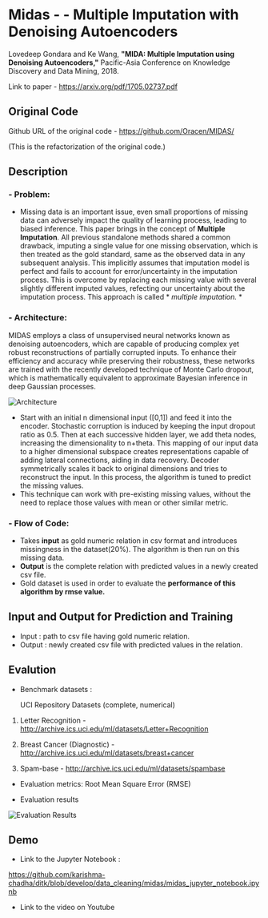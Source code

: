 # Midas - - Multiple Imputation with Denoising Autoencoders
Lovedeep Gondara and Ke Wang, **"MIDA: Multiple Imputation using Denoising Autoencoders,"** Pacific-Asia Conference on Knowledge Discovery and Data Mining, 2018.

Link to paper - https://arxiv.org/pdf/1705.02737.pdf

## Original Code
Github URL of the original code - https://github.com/Oracen/MIDAS/

(This is the refactorization of the original code.)

## Description
### - Problem:
- Missing data is an important issue, even small proportions of missing data can adversely impact the quality of learning process, leading   to biased inference. This paper brings in the concept of **Multiple Imputation**. All previous standalone methods shared a common drawback, imputing a single value for one missing observation, which is then treated as the gold standard, same as the observed data in any  subsequent analysis. This implicitly assumes that imputation model is perfect and fails to account for error/uncertainty in the imputation process. This is overcome by replacing each missing value with several slightly different imputed values, refecting our uncertainty about the imputation process. This approach is called * *multiple imputation.* *

### - Architecture: 

MIDAS employs a class of unsupervised neural networks known as denoising autoencoders, which are capable of producing complex yet robust reconstructions of partially corrupted inputs. To enhance their efficiency and accuracy while preserving their robustness, these networks are trained with the recently developed technique of Monte Carlo dropout, which is mathematically equivalent to approximate Bayesian inference in deep Gaussian processes.

![Architecture](https://github.com/karishma-chadha/ditk/blob/develop/data_cleaning/midas/readme-images/midas_arch.png)

- Start with an initial n dimensional input ([0,1]) and feed it into the encoder. Stochastic corruption is induced by keeping the input  dropout ratio as 0.5. Then at each successive hidden layer, we add theta nodes, increasing the dimensionality to n+theta. This mapping of our input data to a higher dimensional subspace creates representations capable of adding lateral connections, aiding in data recovery. Decoder symmetrically scales it back to original dimensions and tries to reconstruct the input. In this process, the algorithm is tuned to predict the missing values.
- This technique can work with pre-existing missing values, without the need to replace those values with mean or other similar metric.

### - Flow of Code:
- Takes **input** as gold numeric relation in csv format and introduces missingness in the dataset(20%). The algorithm is then run on this missing data.
- **Output** is the complete relation with predicted values in a newly created csv file.
- Gold dataset is used in order to evaluate the **performance of this algorithm by rmse value.**

## Input and Output for Prediction and Training
- Input  : path to csv file having gold numeric relation.
- Output : newly created csv file with predicted values in the relation.

## Evalution
- Benchmark datasets :
  
  UCI Repository Datasets
  (complete, numerical) 
 
1) Letter Recognition - http://archive.ics.uci.edu/ml/datasets/Letter+Recognition

2) Breast Cancer (Diagnostic) - http://archive.ics.uci.edu/ml/datasets/breast+cancer

3) Spam-base - http://archive.ics.uci.edu/ml/datasets/spambase


- Evaluation metrics:
  Root Mean Square Error (RMSE) 


 - Evaluation results
 
![Evaluation Results](https://github.com/karishma-chadha/ditk/blob/develop/data_cleaning/midas/readme-images/midas_eval_results.PNG) 

## Demo
- Link to the Jupyter Notebook : 

https://github.com/karishma-chadha/ditk/blob/develop/data_cleaning/midas/midas_jupyter_notebook.ipynb
- Link to the video on Youtube
